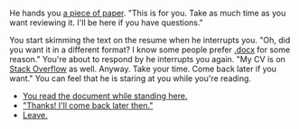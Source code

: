 He hands you [a piece of paper](https://www.yvesgurcan.com/resume.pdf). "This is for you. Take as much time as you want reviewing it. I'll be here if you have questions." 

You start skimming the text on the resume when he interrupts you. "Oh, did you want it in a different format? I know some people prefer [.docx](https://yvesgurcan.com/resume.docx) for some reason." You're about to respond by he interrupts you again. "My CV is on [Stack Overflow](https://stackoverflow.com/cv/yvesgurcan) as well. Anyway. Take your time. Come back later if you want." You can feel that he is staring at you while you're reading.

- [You read the document while standing here.](read-resume)
- ["Thanks! I'll come back later then."](later)
- [Leave.](leave)
